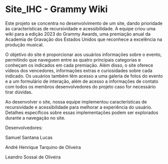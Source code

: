 # Site_IHC - Grammy Wiki
Este projeto se concentra no desenvolvimento de um site, dando prioridade às características de recursividade e acessibilidade. A equipe criou uma wiki para a edição 2023 do Grammy Awards, uma premiação anual da Academia de Gravação dos Estados Unidos que reconhece a excelência na produção musical.

O objetivo do site é proporcionar aos usuários informações sobre o evento, permitindo que naveguem entre as quatro principais categorias e conheçam os indicados em cada premiação. Além disso, o site oferece vídeos dos vencedores, informações extras e curiosidades sobre cada indicado. Os usuários também têm acesso a uma galeria de fotos do evento e a um formulário de interação, além de acesso a informações de contato com todos os membros desenvolvedores do projeto caso for necessário tirar dúvidas.

Ao desenvolver o site, nossa equipe implementou características de recursividade e acessibilidade para melhorar a experiência do usuário. Detalhes específicos sobre essas implementações podem ser explorados durante a navegação no site.

Desenvolvedores:

Samuel Santana Lucas

André Henrique Tarquino de Oliveira

Leandro Sossai de Oliveira
